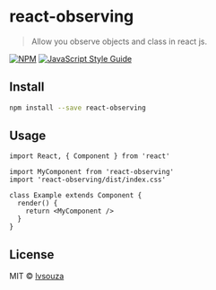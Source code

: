 # react-observing

> Allow you observe objects and class in react js.

[![NPM](https://img.shields.io/npm/v/react-observing.svg)](https://www.npmjs.com/package/react-observing) [![JavaScript Style Guide](https://img.shields.io/badge/code_style-standard-brightgreen.svg)](https://standardjs.com)

## Install

```bash
npm install --save react-observing
```

## Usage

```tsx
import React, { Component } from 'react'

import MyComponent from 'react-observing'
import 'react-observing/dist/index.css'

class Example extends Component {
  render() {
    return <MyComponent />
  }
}
```

## License

MIT © [lvsouza](https://github.com/lvsouza)
